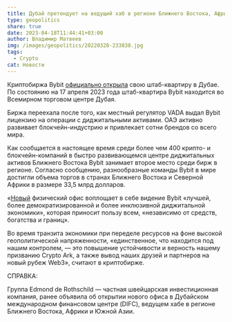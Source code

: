 ```yaml
---
title: Дубай претендует на ведущий хаб в регионе Ближнего Востока, Африки и Южной Азии
type: geopolitics
share: true
date: 2023-04-18T11:44:41+03:00
author: Владимир Матвеев
img: /images/geopolitics/20220328-233838.jpg
tags:
  - Crypto
cat: Новости
---
```

Криптобиржа Bybit [официально открыла](https://partner.bybit.com/b/8020) свою штаб-квартиру в Дубае. По состоянию на 17 апреля 2023 года штаб-квартира Bybit находится во Всемирном торговом центре Дубая.

Биржа переехала после того, как местный регулятор VADA выдал Bybit лицензию на операции с диджитальными активами. ОАЭ активно развивает блокчейн-индустрию и привлекает сотни брендов со всего мира.

Как сообщается в настоящее время среди более чем 400 крипто- и блокчейн-компаний в быстро развивающемся центре диджитальных активов Ближнего Востока Bybit занимает второе место среди бирж в регионе. Согласно сообщению, разнообразные команды Bybit  в мире достигли объема торгов в странах Ближнего Востока и Северной Африки в размере 33,5 млрд долларов.

«[Новый](https://blog.bybit.com/post/unveiling-the-bybit-hq-a-message-from-ben-zhou-bltca01074aee65cde8/) физический офис воплощает в себе видение Bybit «лучшей, более демократизированной и более инклюзивной диджитальной экономики», которая приносит пользу всем, «независимо от средств, богатства и границ».

Во время транзита экономики при переделе ресурсов на фоне высокой геополитической напряженности, «единственное, что находится под нашим контролем, — это повышение устойчивости и верность нашему призванию Crypto Ark, а также вывод наших друзей и партнеров на новый рубеж Web3», считают в криптобирже.

СПРАВКА:

Группа Edmond de Rothschild — частная швейцарская инвестиционная компания, ранее объявила об открытии нового офиса в Дубайском международном финансовом центре (DIFC), ведущем хабе в регионе Ближнего Востока, Африки и Южной Азии.